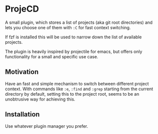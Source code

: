 # ProjeCD

A small plugin, which stores a list of projects (aka git root directories) and
lets you choose one of them with `:C` for fast context switching.

If fzf is installed this will be used to narrow down the list of available
projects.

The plugin is heavily inspired by projectile for emacs, but offers only
functionality for a small and specific use case.

## Motivation

Have an fast and simple mechanism to switch between different project context.
With commands like `:e`, `:find` and `:grep` starting from the current directory
by default, setting this to the project root, seems to be an unobtrusive way
for achieving this.

## Installation

Use whatever plugin manager you prefer.

